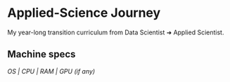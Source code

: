 # Applied-Science Journey  
My year-long transition curriculum from Data Scientist ➜ Applied Scientist.  

## Machine specs  
*OS | CPU | RAM | GPU (if any)*
